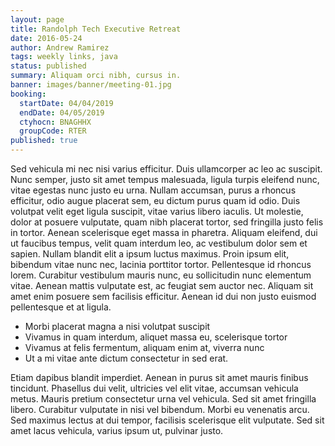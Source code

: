 ```yaml
---
layout: page
title: Randolph Tech Executive Retreat
date: 2016-05-24
author: Andrew Ramirez
tags: weekly links, java
status: published
summary: Aliquam orci nibh, cursus in.
banner: images/banner/meeting-01.jpg
booking:
  startDate: 04/04/2019
  endDate: 04/05/2019
  ctyhocn: BNAGHHX
  groupCode: RTER
published: true
---
```

Sed vehicula mi nec nisi varius efficitur. Duis ullamcorper ac leo ac suscipit. Nunc semper, justo sit amet tempus malesuada, ligula turpis eleifend nunc, vitae egestas nunc justo eu urna. Nullam accumsan, purus a rhoncus efficitur, odio augue placerat sem, eu dictum purus quam id odio. Duis volutpat velit eget ligula suscipit, vitae varius libero iaculis. Ut molestie, dolor at posuere vulputate, quam nibh placerat tortor, sed fringilla justo felis in tortor. Aenean scelerisque eget massa in pharetra. Aliquam eleifend, dui ut faucibus tempus, velit quam interdum leo, ac vestibulum dolor sem et sapien. Nullam blandit elit a ipsum luctus maximus. Proin ipsum elit, bibendum vitae nunc nec, lacinia porttitor tortor. Pellentesque id rhoncus lorem. Curabitur vestibulum mauris nunc, eu sollicitudin nunc elementum vitae. Aenean mattis vulputate est, ac feugiat sem auctor nec. Aliquam sit amet enim posuere sem facilisis efficitur. Aenean id dui non justo euismod pellentesque et at ligula.

* Morbi placerat magna a nisi volutpat suscipit
* Vivamus in quam interdum, aliquet massa eu, scelerisque tortor
* Vivamus at felis fermentum, aliquam enim at, viverra nunc
* Ut a mi vitae ante dictum consectetur in sed erat.

Etiam dapibus blandit imperdiet. Aenean in purus sit amet mauris finibus tincidunt. Phasellus dui velit, ultricies vel elit vitae, accumsan vehicula metus. Mauris pretium consectetur urna vel vehicula. Sed sit amet fringilla libero. Curabitur vulputate in nisi vel bibendum. Morbi eu venenatis arcu. Sed maximus lectus at dui tempor, facilisis scelerisque elit vulputate. Sed sit amet lacus vehicula, varius ipsum ut, pulvinar justo.
